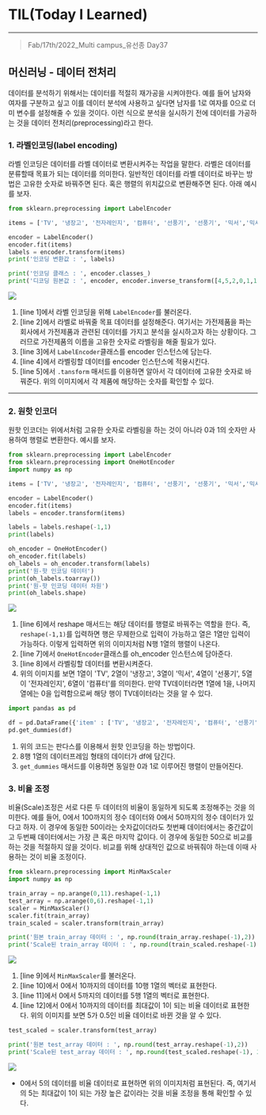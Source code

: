 # TIL(Today I Learned)

___

> Fab/17th/2022_Multi campus_유선종 Day37

## 머신러닝 - 데이터 전처리
데이터를 분석하기 위해서는 데이터를 적절히 재가공을 시켜야한다. 예를 들어 남자와 여자를 구분하고 싶고 이를 데이터 분석에 사용하고 싶다면 남자를 1로 여자를 0으로 더미 변수를 설정해줄 수 있을 것이다. 이런 식으로 분석을 실시하기 전에 데이터를 가공하는 것을 데이터 전처리(preprocessing)라고 한다.

### 1. 라벨인코딩(label encoding)
라벨 인코딩은 데이터를 라벨 데이터로 변환시켜주는 작업을 말한다. 라벨은 데이터를 분류할때 목표가 되는 데이터를 의미한다. 일반적인 데이터를 라벨 데이터로 바꾸는 방법은 고유한 숫자로 바꿔주면 된다. 혹은 행렬의 위치값으로 변환해주면 된다. 아래 예시를 보자.

```python
from sklearn.preprocessing import LabelEncoder                                                              #line 1

items = ['TV', '냉장고', '전자레인지', '컴퓨터', '선풍기', '선풍기', '믹서','믹서']                                     #line 2

encoder = LabelEncoder()                                                                                    #line 3
encoder.fit(items)                                                                                          #line 4
labels = encoder.transform(items)                                                                           #line 5
print('인코딩 변환값 : ', labels)

print('인코딩 클래스 : ', encoder.classes_)
print('디코딩 원본값 : ', encoder, encoder.inverse_transform([4,5,2,0,1,1,3,4,2]))
```

<img src="https://user-images.githubusercontent.com/97590480/154490597-9a7b0a00-3e1b-4eb3-912e-a69a39b508bc.png">

1. [line 1]에서 라벨 인코딩을 위해 `LabelEncoder`를 불러온다.
2. [line 2]에서 라벨로 바꿔줄 목표 데이터를 설정해준다. 여기서는 가전제품을 파는 회사에서 가전제품과 관련된 데이터를 가지고 분석을 실시하고자 하는 상황이다. 그러므로 가전제품의 이름을 고유한 숫자로 라벨링을 해줄 필요가 있다.
3. [line 3]에서 `LabelEncoder`클래스를 encoder 인스턴스에 담는다.
4. [line 4]에서 라벨링할 데이터를 encoder 인스턴스에 적용시킨다.
5. [line 5]에서 `.tansform` 매서드를 이용하면 알아서 각 데이터에 고유한 숫자로 바꿔준다. 위의 이미지에서 각 제품에 해당하는 숫자를 확인할 수 있다.
___

### 2. 원핫 인코더
원핫 인코더는 위에서처럼 고유한 숫자로 라벨링을 하는 것이 아니라 0과 1의 숫자만 사용하여 행렬로 변환한다. 예시를 보자.

```python
from sklearn.preprocessing import LabelEncoder
from sklearn.preprocessing import OneHotEncoder
import numpy as np

items = ['TV', '냉장고', '전자레인지', '컴퓨터', '선풍기', '선풍기', '믹서','믹서']

encoder = LabelEncoder()
encoder.fit(items)
labels = encoder.transform(items)

labels = labels.reshape(-1,1)                                                                               #line 6
print(labels)

oh_encoder = OneHotEncoder()                                                                                #line 7
oh_encoder.fit(labels)
oh_labels = oh_encoder.transform(labels)                                                                    #line 8
print('원-핫 인코딩 데이터')
print(oh_labels.toarray())
print('원-핫 인코딩 데이터 차원')
print(oh_labels.shape)
```

<img src="https://user-images.githubusercontent.com/97590480/154491801-a7694607-23a6-4353-a6c3-951474f2d408.png">

1. [line 6]에서 reshape 매서드는 해당 데이터를 행렬로 바꿔주는 역할을 한다. 즉, `reshape(-1,1)`를 입력하면 행은 무제한으로 입력이 가능하고 열은 1열만 입력이 가능하다. 이렇게 입력하면 위의 이미지처럼 N행 1열의 행렬이 나온다.
2. [line 7]에서 `OneHotEncoder`클래스를 oh_encoder 인스턴스에 담아준다.
3. [line 8]에서 라벨링할 데이터를 변환시켜준다.
4. 위의 이미지를 보면 1열이 'TV', 2열이 '냉장고', 3열이 '믹서', 4열이 '선풍기', 5열이 '전자레인지', 6열이 '컴퓨터'를 의미한다. 만약 TV데이터라면 1열에 1을, 나머지 열에는 0을 입력함으로써 해당 행이 TV데이터라는 것을 알 수 있다. 

```python
import pandas as pd

df = pd.DataFrame({'item' : ['TV', '냉장고', '전자레인지', '컴퓨터', '선풍기', '선풍기', '믹서', '믹서']})
pd.get_dummies(df)
```

1. 위의 코드는 판다스를 이용해서 원핫 인코딩을 하는 방법이다.
2. 8행 1열의 데이터프레임 형태의 데이터가 df에 담긴다.
3. `get_dummies` 매서드를 이용하면 동일한 0과 1로 이루어진 행렬이 만들어진다.

### 3. 비율 조정
비율(Scale)조정은 서로 다른 두 데이터의 비율이 동일하게 되도록 조정해주는 것을 의미한다. 예를 들어, 0에서 100까지의 정수 데이터와 0에서 50까지의 정수 데이터가 있다고 하자. 이 경우에 동일한 50이라는 숫자값이더라도 첫번째 데이터에서는 중간값이고 두번째 데이터에서는 가장 큰 혹은 마지막 값이다. 이 경우에 동일한 50으로 비교를 하는 것을 적절하지 않을 것이다. 비교를 위해 상대적인 값으로 바꿔줘야 하는데 이때 사용하는 것이 비율 조정이다.

```python
from sklearn.preprocessing import MinMaxScaler                                                              #line 9
import numpy as np

train_array = np.arange(0,11).reshape(-1,1)                                                                 #line 10
test_array = np.arange(0,6).reshape(-1,1)                                                                   #line 11
scaler = MinMaxScaler()
scaler.fit(train_array)
train_scaled = scaler.transform(train_array)                                                                #line 12

print('원본 train_array 데이터 : ', np.round(train_array.reshape(-1),2))
print('Scale된 train_array 데이터 : ', np.round(train_scaled.reshape(-1), 2))
```

<img src="https://user-images.githubusercontent.com/97590480/154499981-2faedf79-6dc0-419e-8326-8550bc554bdd.png">

1. [line 9]에서 `MinMaxScaler`를 불러온다.
2. [line 10]에서 0에서 10까지의 데이터를 10행 1열의 벡터로 표현한다.
3. [line 11]에서 0에서 5까지의 데이터를 5행 1열의 벡터로 표현한다.
4. [line 12]에서 0에서 10까지의 데이터를 최대값이 1이 되는 비율 데이터로 표현한다. 위의 이미지를 보면 5가 0.5인 비율 데이터로 바뀐 것을 알 수 있다.

```python
test_scaled = scaler.transform(test_array)

print('원본 test_array 데이터 : ', np.round(test_array.reshape(-1),2))
print('Scale된 test_array 데이터 : ', np.round(test_scaled.reshape(-1), 2))
```

<img src="https://user-images.githubusercontent.com/97590480/154500623-6629106b-cc58-4a48-b8dc-f7edfccfb69d.png">

- 0에서 5의 데이터를 비율 데이터로 표현하면 위의 이미지처럼 표현된다. 즉, 여기서의 5는 최대값이 1이 되는 가장 높은 값이라는 것을 비율 조정을 통해 확인할 수 있다.
